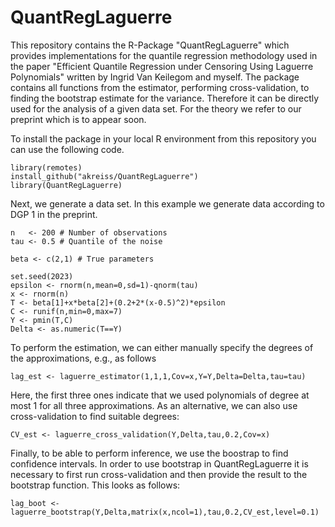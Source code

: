 # QuantRegLaguerre
This repository contains the R-Package "QuantRegLaguerre" which provides implementations for the quantile regression methodology used in the paper
"Efficient Quantile Regression under Censoring Using Laguerre Polynomials" written by Ingrid Van Keilegom and myself. The package contains all functions from the
estimator, performing cross-validation, to finding the bootstrap estimate for the variance. Therefore it can be directly used for the analysis of a given data set.
For the theory we refer to our preprint which is to appear soon.

To install the package in your local R environment from this repository you can use the following code.
```
library(remotes)
install_github("akreiss/QuantRegLaguerre")
library(QuantRegLaguerre)
```

Next, we generate a data set. In this example we generate data according to DGP 1 in the preprint.

```
n   <- 200 # Number of observations
tau <- 0.5 # Quantile of the noise

beta <- c(2,1) # True parameters

set.seed(2023)
epsilon <- rnorm(n,mean=0,sd=1)-qnorm(tau)
x <- rnorm(n)
T <- beta[1]+x*beta[2]+(0.2+2*(x-0.5)^2)*epsilon
C <- runif(n,min=0,max=7)
Y <- pmin(T,C)
Delta <- as.numeric(T==Y)
```

To perform the estimation, we can either manually specify the degrees of the approximations, e.g., as follows
```
lag_est <- laguerre_estimator(1,1,1,Cov=x,Y=Y,Delta=Delta,tau=tau)
```
Here, the first three ones indicate that we used polynomials of degree at most 1 for all three approximations. As an alternative, we can also use cross-validation
to find suitable degrees:
```
CV_est <- laguerre_cross_validation(Y,Delta,tau,0.2,Cov=x)
```
Finally, to be able to perform inference, we use the boostrap to find confidence intervals. In order to use bootstrap in QuantRegLaguerre it is necessary to first
run cross-validation and then provide the result to the bootstrap function. This looks as follows:
```
lag_boot <- laguerre_bootstrap(Y,Delta,matrix(x,ncol=1),tau,0.2,CV_est,level=0.1)
```
